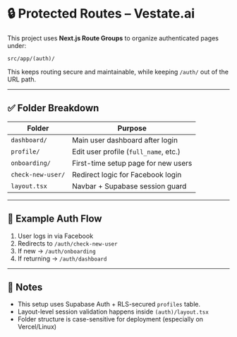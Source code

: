 # 🔒 Protected Routes – Vestate.ai

This project uses **Next.js Route Groups** to organize authenticated pages under:

```
src/app/(auth)/
```

This keeps routing secure and maintainable, while keeping `/auth/` out of the URL path.

---

## ✅ Folder Breakdown

| Folder             | Purpose                              |
|--------------------|---------------------------------------|
| `dashboard/`        | Main user dashboard after login       |
| `profile/`          | Edit user profile (`full_name`, etc.) |
| `onboarding/`       | First-time setup page for new users   |
| `check-new-user/`   | Redirect logic for Facebook login     |
| `layout.tsx`        | Navbar + Supabase session guard       |

---

## 🔁 Example Auth Flow

1. User logs in via Facebook
2. Redirects to `/auth/check-new-user`
3. If new → `/auth/onboarding`
4. If returning → `/auth/dashboard`

---

## 🔐 Notes

- This setup uses Supabase Auth + RLS-secured `profiles` table.
- Layout-level session validation happens inside `(auth)/layout.tsx`
- Folder structure is case-sensitive for deployment (especially on Vercel/Linux)

